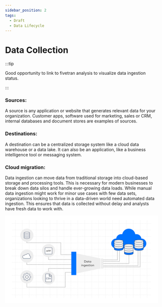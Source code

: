 ```yaml
---
sidebar_position: 2
tags:
  - Draft
  - Data Lifecycle
---
```


# Data Collection

:::tip

Good opportunity to link to fivetran analysis to visualize data ingestion status.

:::

### Sources: 
A source is any application or website that generates relevant data for your organization. Customer apps, software used for marketing, sales or CRM, internal databases and document stores are examples of sources.

### Destinations: 
A destination can be a centralized storage system like a cloud data warehouse or a data lake. It can also be an application, like a business intelligence tool or messaging system.

### Cloud migration: 
Data ingestion can move data from traditional storage into cloud-based storage and processing tools. This is necessary for modern businesses to break down data silos and handle ever-growing data loads.
While manual data ingestion might work for minor use cases with few data sets, organizations looking to thrive in a data-driven world need automated data ingestion. This ensures that data is collected without delay and analysts have fresh data to work with.

![Data Life Cycle](/img/fivetran_el.png)